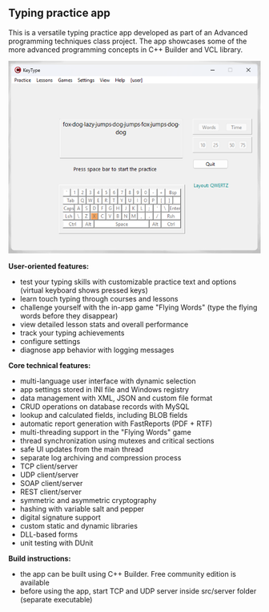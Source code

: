 ## Typing practice app

This is a versatile typing practice app developed as part of an Advanced programming techniques class project. The app showcases some of the more advanced programming concepts in C++ Builder and VCL library.

![App screenshot](keytype.png)


**User-oriented features:**
- test your typing skills with customizable practice text and options (virtual keyboard shows pressed keys)
- learn touch typing through courses and lessons
- challenge yourself with the in-app game "Flying Words" (type the flying words before they disappear)
- view detailed lesson stats and overall performance
- track your typing achievements
- configure settings
- diagnose app behavior with logging messages

**Core technical features:**
- multi-language user interface with dynamic selection
- app settings stored in INI file and Windows registry
- data management with XML, JSON and custom file format
- CRUD operations on database records with MySQL
- lookup and calculated fields, including BLOB fields
- automatic report generation with FastReports (PDF + RTF)
- multi-threading support in the "Flying Words" game
- thread synchronization using mutexes and critical sections
- safe UI updates from the main thread
- separate log archiving and compression process
- TCP client/server
- UDP client/server
- SOAP client/server
- REST client/server
- symmetric and asymmetric cryptography
- hashing with variable salt and pepper
- digital signature support
- custom static and dynamic libraries
- DLL-based forms
- unit testing with DUnit

**Build instructions:**
- the app can be built using C++ Builder. Free community edition is available
- before using the app, start TCP and UDP server inside src/server folder (separate executable)